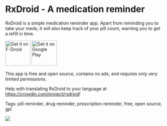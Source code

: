 RxDroid - A medication reminder
===============================

RxDroid is a simple medication reminder app. Apart from reminding you to take 
your meds, it will also keep track of your pill count, warning you to get a 
refill in time.

[<img src="https://fdroid.gitlab.io/artwork/badge/get-it-on.png"
     alt="Get it on F-Droid"
     height="80">](https://f-droid.org/packages/at.jclehner.rxdroid/)
[<img src="https://play.google.com/intl/en_us/badges/images/generic/en-play-badge.png"
     alt="Get it on Google Play"
     height="80">](https://play.google.com/store/apps/details?id=at.jclehner.rxdroid)

This app is free and open source, contains no ads, and requires only very 
limited permissions.

Help with translating RxDroid to your language at https://crowdin.com/project/rxdroid!

Tags: pill reminder, drug reminder, prescription reminder, free, open source, gpl

<a href="https://www.paypal.com/cgi-bin/webscr?cmd=_s-xclick&amp;hosted_button_id=QTBC4AVEYASYU" rel="nofollow"> 
	<img src="https://www.paypalobjects.com/en_US/i/btn/btn_donateCC_LG_global.gif">
</a>

